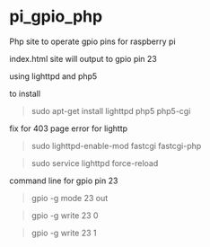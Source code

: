# pi_gpio_php
Php site to operate gpio pins for raspberry pi

index.html site will output to gpio pin 23 

using lighttpd and php5

to install
>sudo apt-get install lighttpd php5 php5-cgi

fix for 403 page error for lighttp
>sudo lighttpd-enable-mod fastcgi fastcgi-php

>sudo service lighttpd force-reload


command line for gpio pin 23

>gpio -g mode 23 out

>gpio -g write 23 0

>gpio -g write 23 1
